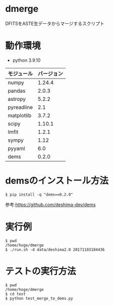 # dmerge
DFITSをASTE生データからマージするスクリプト

# 動作環境
 - python 3.9.10

| モジュール   | バージョン|
|--------------|-----------|
| numpy        | 1.24.4    |
| pandas       | 2.0.3     |
| astropy      | 5.2.2     |
| pyreadline   | 2.1       |
| matplotlib   | 3.7.2     |
| scipy        | 1.10.1    |
| lmfit        | 1.2.1     |
| sympy        | 1.12      |
| pyyaml       | 6.0       |
| dems         | 0.2.0     |

# demsのインストール方法

```
$ pip install -q "dems==0.2.0"
```

参考:https://github.com/deshima-dev/dems

# 実行例

```
$ pwd
/home/hoge/dmerge
$ ./run.sh -d data/deshima2.0 20171103184436
```

# テストの実行方法

```
$ pwd
/home/hoge/dmerge
$ cd test
$ python test_merge_to_dems.py
```
